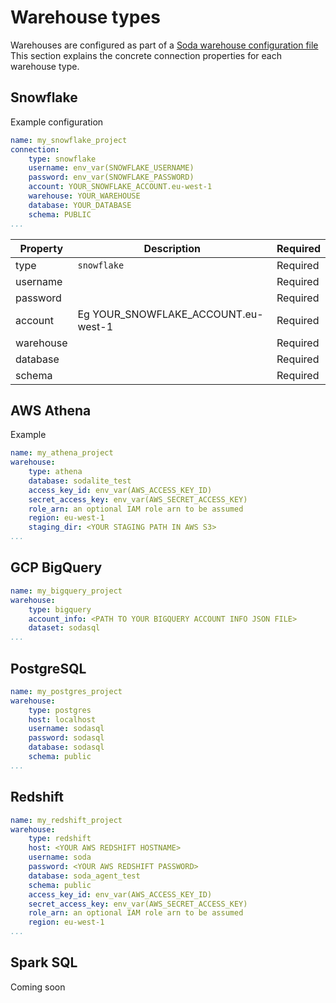 # Warehouse types

Warehouses are configured as part of a [Soda warehouse configuration file](warehouse.md)
This section explains the concrete connection properties for each warehouse type. 

## Snowflake

Example configuration

```yaml
name: my_snowflake_project
connection:
    type: snowflake
    username: env_var(SNOWFLAKE_USERNAME)
    password: env_var(SNOWFLAKE_PASSWORD)
    account: YOUR_SNOWFLAKE_ACCOUNT.eu-west-1
    warehouse: YOUR_WAREHOUSE
    database: YOUR_DATABASE
    schema: PUBLIC
...
```

| Property | Description | Required |
| -------- | ----------- | -------- |
| type | `snowflake` | Required |
| username |  | Required |
| password |  | Required |
| account | Eg YOUR_SNOWFLAKE_ACCOUNT.eu-west-1 | Required |
| warehouse |  | Required |
| database |  | Required |
| schema |  | Required |

## AWS Athena

Example

```yaml
name: my_athena_project
warehouse:
    type: athena
    database: sodalite_test
    access_key_id: env_var(AWS_ACCESS_KEY_ID)
    secret_access_key: env_var(AWS_SECRET_ACCESS_KEY)
    role_arn: an optional IAM role arn to be assumed
    region: eu-west-1
    staging_dir: <YOUR STAGING PATH IN AWS S3>
...
```

## GCP BigQuery

```yaml
name: my_bigquery_project
warehouse:
    type: bigquery
    account_info: <PATH TO YOUR BIGQUERY ACCOUNT INFO JSON FILE>
    dataset: sodasql
...
```

## PostgreSQL

```yaml
name: my_postgres_project
warehouse:
    type: postgres
    host: localhost
    username: sodasql
    password: sodasql
    database: sodasql
    schema: public
...
```

## Redshift

```yaml
name: my_redshift_project
warehouse:
    type: redshift
    host: <YOUR AWS REDSHIFT HOSTNAME>
    username: soda
    password: <YOUR AWS REDSHIFT PASSWORD>
    database: soda_agent_test
    schema: public
    access_key_id: env_var(AWS_ACCESS_KEY_ID)
    secret_access_key: env_var(AWS_SECRET_ACCESS_KEY)
    role_arn: an optional IAM role arn to be assumed
    region: eu-west-1
...
```

## Spark SQL

Coming soon

